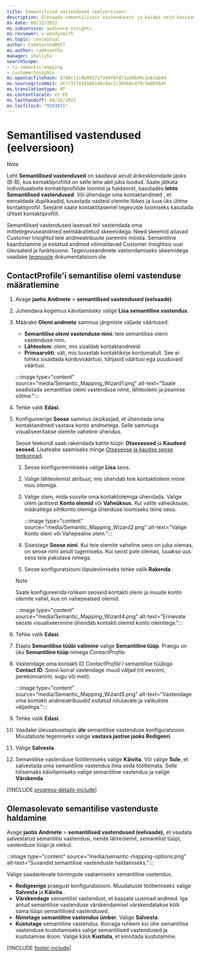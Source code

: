 ```yaml
---
title: Semantilised vastendused (eelversioon)
description: Ülevaade semantilisest vastendusest ja kuidas neid kasutada.
ms.date: 08/12/2022
ms.subservice: audience-insights
ms.reviewer: v-wendysmith
ms.topic: conceptual
author: CadeSanthaMSFT
ms.author: cadesantha
manager: shellyha
searchScope:
- ci-semantic-mapping
- customerInsights
ms.openlocfilehash: 8780c11c8b091717349f0fd75a36b99c3a63ab49
ms.sourcegitcommit: 267c317e10166146c9ac2c30560c479c9a005845
ms.translationtype: MT
ms.contentlocale: et-EE
ms.lasthandoff: 08/16/2022
ms.locfileid: "9303871"
---
```

# <a name="semantic-mappings-preview"></a>Semantilised vastendused (eelversioon)

> [!NOTE]
> Leht **Semantilised vastendused** on saadaval ainult ärikeskkondade jaoks (B-B), kus kontaktiprofiilid on selle lehe abil juba loodud. Saate jätkata individuaalsete kontaktiprofiilide loomist ja haldamist, kasutades **lehte Semantilised vastendused**. Või ühendage oma kontaktandmed [,](data-unification-contacts.md) et eemaldada duplikaadid, tuvastada vasteid olemite lõikes ja luua üks ühtne kontaktiprofiil. Seejärel saate kontaktitasemel tegevuste loomiseks kasutada ühtset kontaktiprofiili.

Semantilised vastendused lasevad teil vastendada oma mittetegevuseandmed eelmääratletud skeemidega. Need skeemid aitavad Customer Insightsil teie andmeatribuute paremini mõista. Semantiline kaardistamine ja esitatud andmed võimaldavad Customer Insightsis uusi ülevaateid ja funktsioone. Tegevuseandmete vastendamiseks skeemidega vaadake [tegevuste](activities.md) dokumentatsioon üle.

## <a name="define-a-contactprofile-semantic-entity-mapping"></a>ContactProfile'i semantilise olemi vastenduse määratlemine

1. Avage **jaotis Andmete** > **semantilised vastendused (eelvaade)**.

1. Juhendava kogemus käivitamiseks valige **Lisa semantiline vastendus**.

1. Määrake **Olemi andmete** sammus järgmiste väljade väärtused:

   - **Semantilise olemi vastenduse nimi**: teie semantilise olemi vastenduse nimi.
   - **Lähteolem**: olem, mis sisaldab kontaktandmeid.
   - **Primaarvõti**: väli, mis tuvastab kontaktikirje kordumatult. See ei tohiks sisaldada korduvväärtusi, tühjasid väärtusi ega puuduvaid väärtusi.

   :::image type="content" source="media/Semantic_Mapping_Wizard1.png" alt-text="Saate seadistada semantilise olemi vastenduse nime, lähteolemi ja peamise võtme.":::

1. Tehke valik **Edasi**.

1. Konfigureerige **Seose** sammus üksikasjad, et ühendada oma kontaktandmed vastava konto andmetega. Selle sammuga visualiseeritakse olemite vaheline ühendus.  

   Seose teekondi saab rakendada kahte tüüpi: **Otseseosed** ja **Kaudsed seosed**. Lisateabe saamiseks minge [Otseseose ja kaudse seose teekonnad](relationships.md#relationship-paths).

   1. Seose konfigureerimiseks valige **Lisa** seos.
   1. Valige lähteolemist atribuut, mis ühendab teie kontaktiolemi mõne muu olemiga.
   1. Valige olem, mida soovite oma kontaktolemiga ühendada. Valige olem jaotisest **Konto olemid** või **Vaheüksus**. Kui valite vaheüksuse, määratlege sihtkonto olemiga ühenduse loomiseks teine seos.

      :::image type="content" source="media/Semantic_Mapping_Wizard2.png" alt-text="Valige Konto olem või Vahepealne olem.":::

   1. Sisestage **Seose nimi**. Kui teie olemite vaheline seos on juba olemas, on seose nimi ainult lugemiseks. Kui seost pole olemas, luuakse uus seos teie pakutava nimega.
   1. Seose konfiguratsiooni lõpuleviimiseks tehke valik **Rakenda**.

   > [!NOTE]
   > Saate konfigureerida rohkem seoseid kontakti olemi ja muude konto olemite vahel, kus on vahepealsed olemid.
   
     :::image type="content" source="media/Semantic_Mapping_Wizard4.png" alt-text="Erinevate seoste visualiseerimine ühendab kontakti olemid konto olemitega.":::

1. Tehke valik **Edasi**.

1. Etapis **Semantilise tüübi valimine** valige **Semantiline tüüp**. Praegu on üks **Semantiline tüüp** nimega *ContactProfile*.

1. Vastendage oma kontakti ID *ContactProfile’i* semantilise tüübiga **Contact ID**. Soovi korral vastendage muud väljad (nt eesnimi, perekonnanimi, sugu või meil).

   :::image type="content" source="media/Semantic_Mapping_Wizard5.png" alt-text="Vastendage oma kontakti andmeatribuudid esitatud nõutavate ja valikuliste väljadega.":::

1. Tehke valik **Edasi**.

1. Vaadake ülevaatusetapis **üle** semantilise vastenduse konfiguratsioon. Muudatuste tegemiseks valige **vastava jaotise jaoks Redigeeri**.

1. Valige **Salvesta**.

1. Semantilise vastenduse töötlemiseks valige **Käivita**. Või valige **Sule**, et salvestada oma semantiline vastendus ilma seda töötlemata. Selle hilisemaks käivitamiseks valige semantiline vastendus ja valige **Värskenda**.

[!INCLUDE [progress-details-include](includes/progress-details-pane.md)]

## <a name="manage-existing-semantic-mappings"></a>Olemasolevate semantilise vastenduste haldamine

Avage **jaotis Andmete** > **semantilised vastendused (eelvaade),** et vaadata salvestatud semantilisi vastendusi, nende lähteolemit, semantilist tüüpi, vastenduse tüüpi ja olekut.

:::image type="content" source="media/semantic-mapping-options.png" alt-text="Suvandid semantilise vastenduste haldamiseks.":::

Valige saadaolevate toimingute vaatamiseks semantiline vastendus.
- **Redigeerige** praegust konfiguratsiooni. Muudatuste töötlemiseks valige **Salvesta** ja **Käivita** .
- **Värskendage** semantilist vastendust, et kaasata uusimad andmed. Iga antud semantilise vastenduse värskendamisel värskendatakse kõik sama tüüpi semantilised vastendused.
- **Nimetage semantiline vastendus ümber**. Valige **Salvesta**.
- **Kustutage** semantiline vastendus. Korraga rohkem kui ühe semantilise vastenduse kustutamiseks valige semantilised vastendused ja kustutamise ikoon. Valige käsk **Kustuta**, et kinnitada kustutamine.

[!INCLUDE [footer-include](includes/footer-banner.md)]
